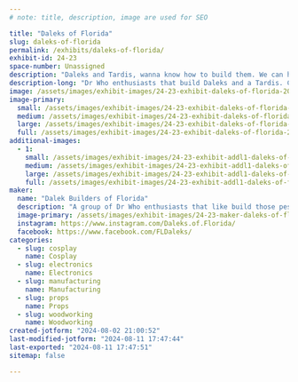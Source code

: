 ```yaml
---
# note: title, description, image are used for SEO

title: "Daleks of Florida"
slug: daleks-of-florida
permalink: /exhibits/daleks-of-florida/
exhibit-id: 24-23
space-number: Unassigned
description: "Daleks and Tardis, wanna know how to build them. We can help with that."
description-long: "Dr Who enthusiasts that build Daleks and a Tardis. Come see us and learn what it takes to build these amazing props. These builds use wood working, fiberglass, electronics, 3-d printing, painting, and much more. And a bonus, get a picture with our Tardis. "
image: /assets/images/exhibit-images/24-23-exhibit-daleks-of-florida-2024-group-photo-large.jpg
image-primary: 
  small: /assets/images/exhibit-images/24-23-exhibit-daleks-of-florida-2024-group-photo-small.jpg
  medium: /assets/images/exhibit-images/24-23-exhibit-daleks-of-florida-2024-group-photo-medium.jpg
  large: /assets/images/exhibit-images/24-23-exhibit-daleks-of-florida-2024-group-photo-large.jpg
  full: /assets/images/exhibit-images/24-23-exhibit-daleks-of-florida-2024-group-photo-full.jpg
additional-images: 
  - 1:
    small: /assets/images/exhibit-images/24-23-exhibit-addl1-daleks-of-florida-20240131-190140-small.jpg
    medium: /assets/images/exhibit-images/24-23-exhibit-addl1-daleks-of-florida-20240131-190140-medium.jpg
    large: /assets/images/exhibit-images/24-23-exhibit-addl1-daleks-of-florida-20240131-190140-large.jpg
    full: /assets/images/exhibit-images/24-23-exhibit-addl1-daleks-of-florida-20240131-190140-full.jpg
maker: 
  name: "Dalek Builders of Florida"
  description: "A group of Dr Who enthusiasts that like build those pesky Daleks. We have also built our own Tardis. We can show all the processes that it takes to build Daleks & a Tardis. The builds include wood work, electrical, fiberglass, 3-d printing, painting and much more. "
  image-primary: /assets/images/exhibit-images/24-23-maker-daleks-of-florida-dalek-builders-v3-01-medium.jpg
  instagram: https://www.instagram.com/Daleks.of.Florida/
  facebook: https://www.facebook.com/FLDaleks/
categories: 
  - slug: cosplay
    name: Cosplay
  - slug: electronics
    name: Electronics
  - slug: manufacturing
    name: Manufacturing
  - slug: props
    name: Props
  - slug: woodworking
    name: Woodworking
created-jotform: "2024-08-02 21:00:52"
last-modified-jotform: "2024-08-11 17:47:44"
last-exported: "2024-08-11 17:47:51"
sitemap: false

---
```

